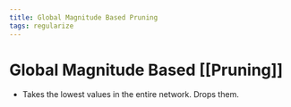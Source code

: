 ```yaml
---
title: Global Magnitude Based Pruning
tags: regularize
---
```


# Global Magnitude Based [[Pruning]]
- Takes the lowest values in the entire network. Drops them.




















